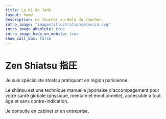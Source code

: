 ```yaml
---
title: Le Ki de Jade
layout: home
description: Le Toucher au-delà du toucher.
intro_image: "images/illustrations/dessin.svg"
intro_image_absolute: true
intro_image_hide_on_mobile: true
show_call_box: false
---
```


# Zen Shiatsu 指圧

Je suis spécialiste shiatsu pratiquant en région parisienne.

Le shiatsu est une technique manuelle japonaise d'accompagement pour votre santé globale (physique, mentale et émotionnelle), accessible à tout âge et sans contre-indication.

Je consulte en cabinet et en entreprise.
